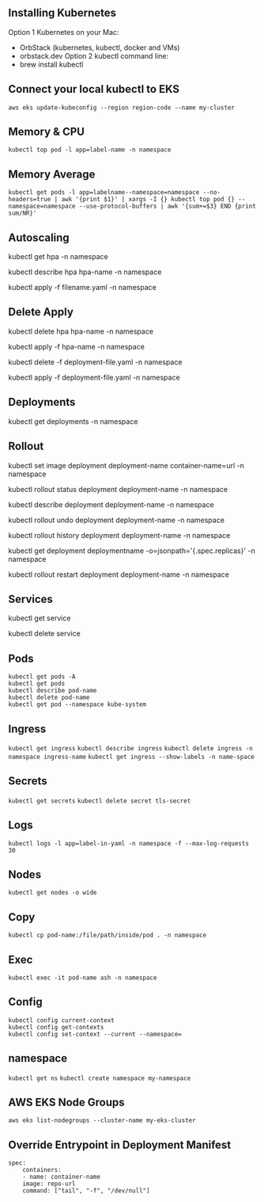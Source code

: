 ## Installing Kubernetes 
Option 1 Kubernetes on your Mac:
- OrbStack (kubernetes, kubectl, docker and VMs)
- orbstack.dev
Option 2 kubectl command line:
- brew install kubectl

## Connect your local kubectl to EKS
`aws eks update-kubeconfig --region region-code --name my-cluster`

## Memory & CPU
`kubectl top pod -l app=label-name -n namespace`

## Memory Average
```
kubectl get pods -l app=labelname--namespace=namespace --no-headers=true | awk '{print $1}' | xargs -I {} kubectl top pod {} --namespace=namespace --use-protocol-buffers | awk '{sum+=$3} END {print sum/NR}'
```

## Autoscaling
kubectl get hpa -n namespace

kubectl describe hpa hpa-name -n namespace

kubectl apply -f filename.yaml -n namespace

## Delete Apply

kubectl delete hpa hpa-name -n namespace

kubectl apply -f hpa-name -n namespace

kubectl delete -f deployment-file.yaml -n namespace

kubectl apply -f deployment-file.yaml -n namespace

## Deployments

kubectl get deployments -n namespace

## Rollout

kubectl set image deployment deployment-name container-name=url -n namespace

kubectl rollout status deployment deployment-name -n namespace

kubectl describe deployment deployment-name -n namespace

kubectl rollout undo deployment deployment-name -n namespace

kubectl rollout history deployment deployment-name -n namespace

kubectl get deployment deploymentname -o=jsonpath='{.spec.replicas}' -n namespace

kubectl rollout restart deployment deployment-name -n namespace

## Services

kubectl get service

kubectl delete service <service-name>

## Pods
```
kubectl get pods -A
kubectl get pods
kubectl describe pod-name
kubectl delete pod-name
kubectl get pod --namespace kube-system
```

## Ingress
`kubectl get ingress`
`kubectl describe ingress`
`kubectl delete ingress -n namespace ingress-name`
`kubectl get ingress --show-labels -n name-space`

## Secrets
`kubectl get secrets`
`kubectl delete secret tls-secret`

## Logs
`kubectl logs -l app=label-in-yaml -n namespace -f --max-log-requests 30`

## Nodes 
`kubectl get nodes -o wide`

## Copy
`kubectl cp pod-name:/file/path/inside/pod . -n namespace`

## Exec
`kubectl exec -it pod-name ash -n namespace`

## Config
```
kubectl config current-context
kubectl config get-contexts 
kubectl config set-context --current --namespace=
```

## namespace 
`kubectl get ns`
`kubectl create namespace my-namespace`

## AWS EKS Node Groups
`aws eks list-nodegroups --cluster-name my-eks-cluster`

## Override Entrypoint in Deployment Manifest
```
spec:
    containers:
    - name: container-name
    image: repo-url
    command: ["tail", "-f", "/dev/null"]
```
